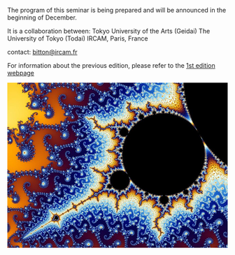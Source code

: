 The program of this seminar is being prepared and will be announced in the beginning of December.

It is a collaboration between:
Tokyo University of the Arts (Geidai)
The University of Tokyo (Todai)
IRCAM, Paris, France

contact: bitton@ircam.fr

For information about the previous edition, please refer to the [1st edition webpage](https://tcmml.github.io)

![Image](https://github.com/adrienchaton/seminar_geidai_AI_Music/blob/master/misc/Mandelbrot.jpeg)


<!---![Image](https://raw.githubusercontent.com/adrienchaton/seminar_geidai_AI_Music/master/misc/xmm_featured.jpg)
## Welcome to GitHub Pages

You can use the [editor on GitHub](https://github.com/adrienchaton/seminar_geidai_AI_Music/edit/master/README.md) to maintain and preview the content for your website in Markdown files.

Whenever you commit to this repository, GitHub Pages will run [Jekyll](https://jekyllrb.com/) to rebuild the pages in your site, from the content in your Markdown files.

### Markdown

Markdown is a lightweight and easy-to-use syntax for styling your writing. It includes conventions for

```markdown
Syntax highlighted code block

# Header 1
## Header 2
### Header 3

- Bulleted
- List

1. Numbered
2. List

**Bold** and _Italic_ and `Code` text

[Link](url) and ![Image](src)
```

For more details see [GitHub Flavored Markdown](https://guides.github.com/features/mastering-markdown/).

### Jekyll Themes

Your Pages site will use the layout and styles from the Jekyll theme you have selected in your [repository settings](https://github.com/adrienchaton/seminar_geidai_AI_Music/settings). The name of this theme is saved in the Jekyll `_config.yml` configuration file.

### Support or Contact

Having trouble with Pages? Check out our [documentation](https://help.github.com/categories/github-pages-basics/) or [contact support](https://github.com/contact) and we’ll help you sort it out.

-->
